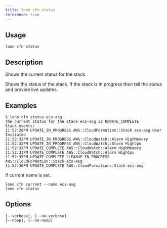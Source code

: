 ```yaml
---
title: lono cfn status
reference: true
---
```


## Usage

    lono cfn status

## Description

Shows the current status for the stack.

Shows the status of the stack. If the stack is in progress then tail the status and provide live updates.

## Examples

    $ lono cfn status ecs-asg
    The current status for the stack ecs-asg is UPDATE_COMPLETE
    Stack events:
    11:52:28PM UPDATE_IN_PROGRESS AWS::CloudFormation::Stack ecs-asg User Initiated
    11:52:32PM UPDATE_IN_PROGRESS AWS::CloudWatch::Alarm HighMemory
    11:52:32PM UPDATE_IN_PROGRESS AWS::CloudWatch::Alarm HighCpu
    11:52:32PM UPDATE_COMPLETE AWS::CloudWatch::Alarm HighMemory
    11:52:33PM UPDATE_COMPLETE AWS::CloudWatch::Alarm HighCpu
    11:52:35PM UPDATE_COMPLETE_CLEANUP_IN_PROGRESS AWS::CloudFormation::Stack ecs-asg
    11:52:36PM UPDATE_COMPLETE AWS::CloudFormation::Stack ecs-asg

If current name is set.

    lono cfn current --name ecs-asg
    lono cfn status


## Options

```
[--verbose], [--no-verbose]
[--noop], [--no-noop]
```
